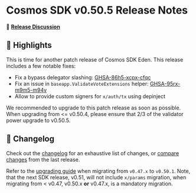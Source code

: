 # Cosmos SDK v0.50.5 Release Notes

💬 [**Release Discussion**](https://github.com/orgs/cosmos/discussions/58)

## 🚀 Highlights

This is time for another patch release of Cosmos SDK Eden.
This release includes a few notable fixes:

* Fix a bypass delegator slashing: [GHSA-86h5-xcpx-cfqc](https://github.com/cosmos/cosmos-sdk/security/advisories/GHSA-86h5-xcpx-cfqc)
* Fix an issue in `baseapp.ValidateVoteExtensions` helper: [GHSA-95rx-m9m5-m94v](https://github.com/cosmos/cosmos-sdk/security/advisories/GHSA-95rx-m9m5-m94v)
* Allow to provide custom signers for `x/auth/tx` using depinject

We recommended to upgrade to this patch release as soon as possible.  
When upgrading from <= v0.50.4, please ensure that 2/3 of the validator power upgrade to v0.50.5.

## 📝 Changelog

Check out the [changelog](https://github.com/cosmos/cosmos-sdk/blob/v0.50.5/CHANGELOG.md) for an exhaustive list of changes, or [compare changes](https://github.com/cosmos/cosmos-sdk/compare/release/v0.50.4...v0.50.5) from the last release.

Refer to the [upgrading guide](https://github.com/cosmos/cosmos-sdk/blob/release/v0.50.x/UPGRADING.md) when migrating from `v0.47.x` to `v0.50.1`.
Note, that the next SDK release, v0.51, will not include `x/params` migration, when migrating from < v0.47, v0.50.x **or** v0.47.x, is a mandatory migration.
